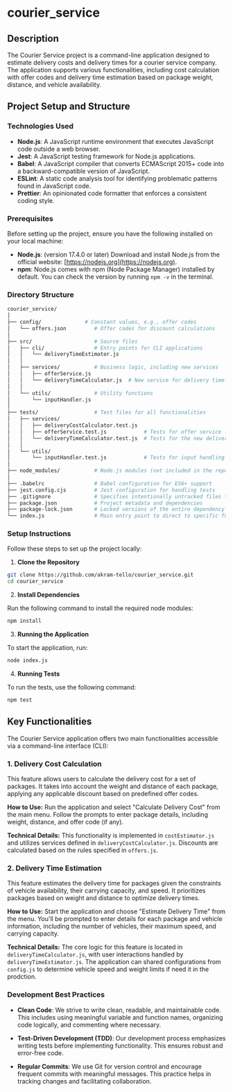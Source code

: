 # courier_service

## Description
The Courier Service project is a command-line application designed to estimate delivery costs and delivery times for a courier service company. The application supports various functionalities, including cost calculation with offer codes and delivery time estimation based on package weight, distance, and vehicle availability.

## Project Setup and Structure

### Technologies Used

- **Node.js**: A JavaScript runtime environment that executes JavaScript code outside a web browser.
- **Jest**: A JavaScript testing framework for Node.js applications.
- **Babel**: A JavaScript compiler that converts ECMAScript 2015+ code into a backward-compatible version of JavaScript.
- **ESLint**: A static code analysis tool for identifying problematic patterns found in JavaScript code.
- **Prettier**: An opinionated code formatter that enforces a consistent coding style.

### Prerequisites

Before setting up the project, ensure you have the following installed on your local machine:

- **Node.js**: (version 17.4.0 or later) Download and install Node.js from the official website: [https://nodejs.org](https://nodejs.org).
- **npm**: Node.js comes with npm (Node Package Manager) installed by default. You can check the version by running `npm -v` in the terminal.


### Directory Structure

```bash
courier_service/
│
├── config/              # Constant values, e.g., offer codes
│   └── offers.json         # Offer codes for discount calculations
│
├── src/                    # Source files
│   ├── cli/                # Entry points for CLI applications
│   │   └── deliveryTimeEstimator.js
│   │
│   ├── services/           # Business logic, including new services
│   │   ├── offerService.js
│   │   └── deliveryTimeCalculator.js  # New service for delivery time estimation
│   │
│   └── utils/              # Utility functions
│       └── inputHandler.js      
│
├── tests/                  # Test files for all functionalities
│   ├── services/
│   │   ├── deliveryCostCalculator.test.js
│   │   ├── offerService.test.js            # Tests for offer service logic
│   │   └── deliveryTimeCalculator.test.js  # Tests for the new delivery time calculator
│   │
│   └── utils/
│       └── inputHandler.test.js            # Tests for input handling
│
├── node_modules/           # Node.js modules (not included in the repository)
│
├── .babelrc                # Babel configuration for ES6+ support
├── jest.config.cjs         # Jest configuration for handling tests
├── .gitignore              # Specifies intentionally untracked files to ignore
├── package.json            # Project metadata and dependencies
├── package-lock.json       # Locked versions of the entire dependency tree
└── index.js                # Main entry point to direct to specific functionalities

```

### Setup Instructions

Follow these steps to set up the project locally:

1. **Clone the Repository**
```bash
git clone https://github.com/akram-tello/courier_service.git
cd courier_service
```


2. **Install Dependencies**

Run the following command to install the required node modules:
```bash
npm install
```


3. **Running the Application**

To start the application, run:

```bash
node index.js
```

4. **Running Tests**

To run the tests, use the following command:

```bash
npm test
```

## Key Functionalities

The Courier Service application offers two main functionalities accessible via a command-line interface (CLI):

### 1. Delivery Cost Calculation

This feature allows users to calculate the delivery cost for a set of packages. It takes into account the weight and distance of each package, applying any applicable discount based on predefined offer codes.

**How to Use:** Run the application and select "Calculate Delivery Cost" from the main menu. Follow the prompts to enter package details, including weight, distance, and offer code (if any).

**Technical Details:** This functionality is implemented in `costEstimator.js` and utilizes services defined in `deliveryCostCalculator.js`. Discounts are calculated based on the rules specified in `offers.js`.

### 2. Delivery Time Estimation

This feature estimates the delivery time for packages given the constraints of vehicle availability, their carrying capacity, and speed. It prioritizes packages based on weight and distance to optimize delivery times.

**How to Use:** Start the application and choose "Estimate Delivery Time" from the menu. You'll be prompted to enter details for each package and vehicle information, including the number of vehicles, their maximum speed, and carrying capacity.

**Technical Details:** The core logic for this feature is located in `deliveryTimeCalculator.js`, with user interactions handled by `deliveryTimeEstimator.js`. The application can shared configurations from `config.js` to determine vehicle speed and weight limits if need it in the prodction.


### Development Best Practices

- **Clean Code**: We strive to write clean, readable, and maintainable code. This includes using meaningful variable and function names, organizing code logically, and commenting where necessary.

- **Test-Driven Development (TDD)**: Our development process emphasizes writing tests before implementing functionality. This ensures robust and error-free code.

- **Regular Commits**: We use Git for version control and encourage frequent commits with meaningful messages. This practice helps in tracking changes and facilitating collaboration.


